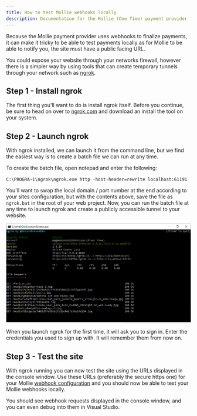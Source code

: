 ```yaml
---
title: How to test Mollie webhooks locally
description: Documentation for the Mollie (One Time) payment provider for Vendr, the eCommerce solution for Umbraco v8+
---
```


Because the Mollie payment provider uses webhooks to finalize payments, it can make it tricky to be able to test payments locally as for Mollie to be able to notify you, the site must have a public facing URL.

You could expose your website through your networks firewall, however there is a simpler way by using tools that can create temporary tunnels through your network such as [ngrok](https://ngrok.com/).

## Step 1 - Install ngrok

The first thing you'll want to do is install ngrok itself. Before you continue, be sure to head on over to [ngrok.com](https://ngrok.com/) and download an install the tool on your system.

## Step 2 - Launch ngrok

With ngrok installed, we can launch it from the command line, but we find the easiest way is to create a batch file we can run at any time.

To create the batch file, open notepad and enter the following:

````
C:\PROGRA~1\ngrok\ngrok.exe http -host-header=rewrite localhost:61191
````

You'll want to swap the local domain / port number at the end according to your sites configuration, but with the contents above, save the file as `ngrok.bat` in the root of your web project. Now, you can run the batch file at any time to launch ngrok and create a publicly accessible tunnel to your website.

![ngrok](/media/screenshots/ngrok.png)

<message-box type="info" heading="Note">

When you launch ngrok for the first time, it will ask you to sign in. Enter the credentials you used to sign up with. It will remember them from now on.

</message-box>

## Step 3 - Test the site

With ngrok running you can now test the site using the URLs displayed in the console window. Use these URLs (preferably the secure https one) for your Mollie [webhook configuration](../../getting-started/configuring-mollie/#webhook) and you should now be able to test your Mollie webhooks locally.

You should see webhook requests displayed in the console window, and you can even debug into them in Visual Studio.